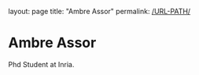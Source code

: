 layout: page
title: "Ambre Assor"
permalink: [/URL-PATH/](https://ambreassor.github.io/)

<!DOCTYPE html>
<html>
<head>
<title>Ambre Assor</title>
</head>
<body>

<h1>Ambre Assor</h1>
<p>Phd Student at Inria.</p>

</body>
</html>


